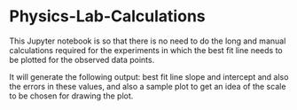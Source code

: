 # Physics-Lab-Calculations
This Jupyter notebook is so that there is no need to do the long and manual calculations required for the experiments in which the best fit line needs to be plotted for the observed data points. 

It will generate the following output: best fit line slope and intercept and also the errors in these values, and also a sample plot to get an idea of the scale to be chosen for drawing the plot.

